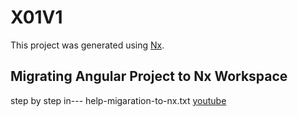 # X01V1
This project was generated using [Nx](https://nx.dev).
## Migrating Angular Project to Nx Workspace 
 step by step in--- help-migaration-to-nx.txt 
 [youtube](https://www.youtube.com/watch?v=sdS19tdO1sI)


